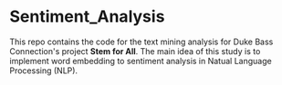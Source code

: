 # Sentiment_Analysis

This repo contains the code for the text mining analysis for Duke Bass Connection's project __Stem for All__. The main idea of this study is to implement word embedding to sentiment analysis in Natual Language Processing (NLP).

